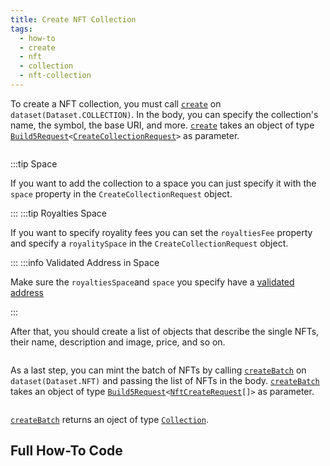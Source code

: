 ```yaml
---
title: Create NFT Collection
tags:
  - how-to
  - create
  - nft
  - collection
  - nft-collection
---
```


To create a NFT collection, you must call [`create`](../../reference-api/classes/CollectionDataset.md#create) on `dataset(Dataset.COLLECTION)`. In the body, you can specify the collection's name, the symbol, the base URI, and more.
[`create`](../../reference-api/classes/CollectionDataset.md#create) takes an object of type [`Build5Request`](../../reference-api/interfaces/Build5Request)`<`[`CreateCollectionRequest`](../../reference-api/interfaces/CreateCollectionRequest.md)`>` as parameter.

```tsx file=../../../../packages/sdk/examples/nft/https/create_collection.ts#L18-L42
```
:::tip Space

If you want to add the collection to a space you can just specify it with the `space` property in the `CreateCollectionRequest` object.

:::
:::tip Royalties Space

If you want to specify royality fees you can set the `royaltiesFee` property and specify a `royalitySpace` in the `CreateCollectionRequest` object.

:::
:::info Validated Address in Space

Make sure the `royaltiesSpace`and `space` you specify have a [validated address](../dao-management/space/validate-address.md)

:::

After that, you should create a list of objects that describe the single NFTs, their name, description and image, price, and so on.

```tsx file=../../../../packages/sdk/examples/nft/https/create_collection.ts#L47-L63
```

As a last step, you can mint the batch of NFTs by calling [`createBatch`](../../reference-api/classes/NftDataset.md#createbatch) on `dataset(Dataset.NFT)` and passing the list of NFTs in the body.
[`createBatch`](../../reference-api/classes/NftDataset.md#createbatch) takes an object of type [`Build5Request`](../../reference-api/interfaces/Build5Request)`<`[`NftCreateRequest`](../../reference-api/interfaces/NftCreateRequest.md)`[]>` as parameter.

```tsx file=../../../../packages/sdk/examples/nft/https/create_collection.ts#L65-L76
```

[`createBatch`](../../reference-api/classes/NftDataset.md#createbatch) returns an oject of type [`Collection`](../../reference-api/interfaces/Collection.md).


## Full How-To Code

```tsx file=../../../../packages/sdk/examples/nft/https/create_collection.ts
```
